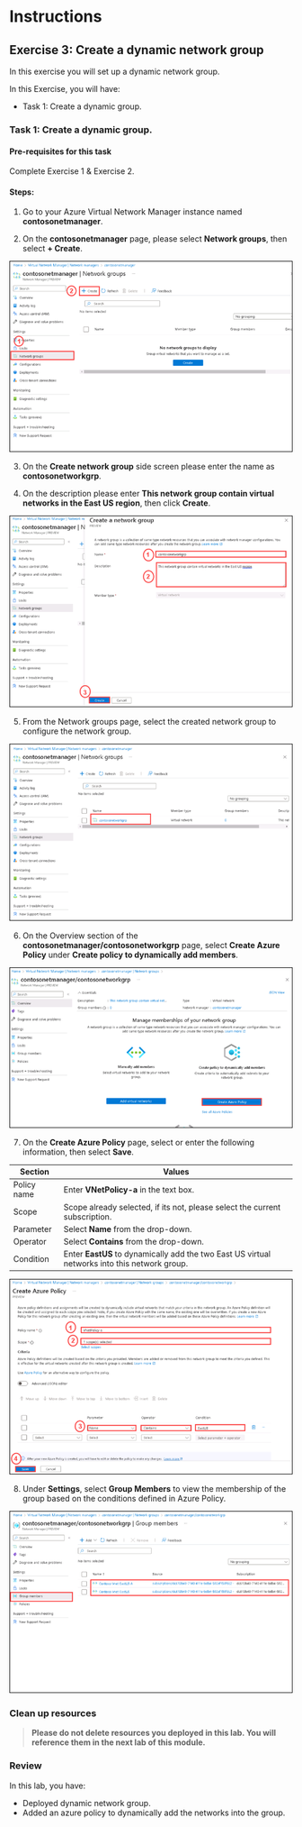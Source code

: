 # Instructions

## Exercise 3: Create a dynamic network group

In this exercise you will set up a dynamic network group.

In this Exercise, you will have:

  + Task 1: Create a dynamic group.

### Task 1: Create a dynamic group.

#### Pre-requisites for this task

Complete Exercise 1 & Exercise 2.

#### Steps:

1. Go to your Azure Virtual Network Manager instance named **contosonetmanager**.

2. On the **contosonetmanager** page, please select **Network groups**, then select **+ Create**.

![img](../media/dyn1.png)

3. On the **Create network group** side screen please enter the name as **contosonetworkgrp**.

4. On the description please enter **This network group contain virtual networks in the East US region**, then click **Create**.

![img](../media/dyn2.png)

5. From the Network groups page, select the created network group to configure the network group.

![img](../media/dyn3.png)

6. On the Overview section of the **contosonetmanager/contosonetworkgrp** page, select **Create Azure Policy** under **Create policy to dynamically add members**.

![img](../media/dyn4.png)

7. On the **Create Azure Policy** page, select or enter the following information, then select **Save**.

  | Section | Values |
  | ------- | ------ |
  | Policy name | Enter **VNetPolicy-a** in the text box. |
  | Scope | Scope already selected, if its not, please select the current subscription. |
  | Parameter | Select **Name** from the drop-down.|
  | Operator | Select **Contains** from the drop-down. |
  | Condition | Enter **EastUS** to dynamically add the two East US virtual networks into this network group. |
  
![img](../media/dyn5.png)

8. Under **Settings**, select **Group Members** to view the membership of the group based on the conditions defined in Azure Policy.

![img](../media/dyn6.png)

 ### Clean up resources

>**Please do not delete resources you deployed in this lab. You will reference them in the next lab of this module.**

### Review

In this lab, you have:

+ Deployed dynamic network group.
+ Added an azure policy to dynamically add the networks into the group.
